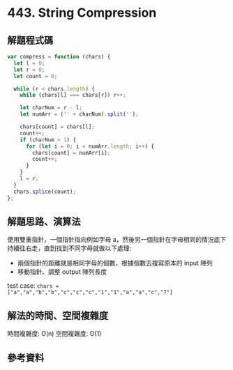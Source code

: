 # 443. String Compression

## 解題程式碼

```javascript
var compress = function (chars) {
  let l = 0;
  let r = 0;
  let count = 0;

  while (r < chars.length) {
    while (chars[l] === chars[r]) r++;

    let charNum = r - l;
    let numArr = ('' + charNum).split('');

    chars[count] = chars[l];
    count++;
    if (charNum > 1) {
      for (let i = 0; i < numArr.length; i++) {
        chars[count] = numArr[i];
        count++;
      }
    }
    l = r;
  }
  chars.splice(count);
};
```

## 解題思路、演算法

使用雙重指針，一個指針指向例如字母 a，然後另一個指針在字母相同的情況底下持續往右走，直到找到不同字母就做以下處理:

- 兩個指針的距離就是相同字母的個數，根據個數去複寫原本的 input 陣列
- 移動指針、調整 output 陣列長度

test case: `chars = ["a","a","b","b","c","c","c","1","1","a","a","c","7"]`

## 解法的時間、空間複雜度

時間複雜度: O(n)
空間複雜度: O(1)

## 參考資料
